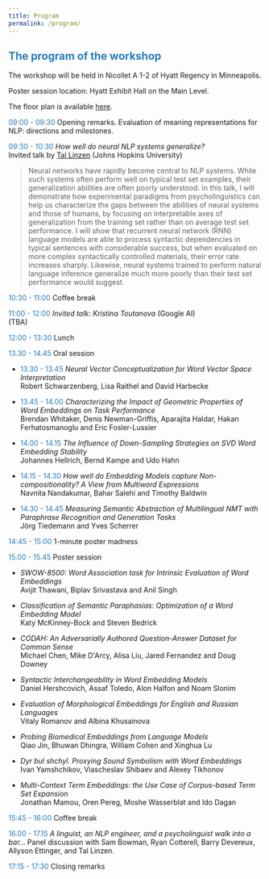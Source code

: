 ```yaml
---
title: Program
permalink: /program/
---
```


## <span style="color:#267CB9"> The program of the workshop </span>

The workshop will be held in Nicollet A 1-2 of Hyatt Regency in Minneapolis. 

Poster session location: Hyatt Exhibit Hall on the Main Level.

The floor plan is available [here](2019-NAACL-Minneapolis-Floorplans.pdf).


<span style="color:#267CB9"> 09:00 - 09:30</span> Opening remarks. Evaluation of meaning representations for NLP: directions and milestones. 

<span style="color:#267CB9"> 09:30 - 10:30</span> *How well do neural NLP systems generalize?* <br/> Invited talk by [Tal Linzen](http://tallinzen.net/) (Johns Hopkins University) 

> Neural networks have rapidly become central to NLP systems. While such systems often perform well on typical test set examples, their generalization abilities are often poorly understood. In this talk, I will demonstrate how experimental paradigms from psycholinguistics can help us characterize the gaps between the abilities of neural systems and those of humans, by focusing on interpretable axes of generalization from the training set rather than on average test set performance. I will show that recurrent neural network (RNN) language models are able to process syntactic dependencies in typical sentences with considerable success, but when evaluated on more complex syntactically controlled materials, their error rate increases sharply. Likewise, neural systems trained to perform natural language inference generalize much more poorly than their test set performance would suggest.

<span style="color:#267CB9"> 10:30 - 11:00</span> Coffee break 

<span style="color:#267CB9"> 11:00 - 12:00</span> *Invited talk: Kristina Toutanova* (Google AI) <br/> (TBA) 

<span style="color:#267CB9"> 12:00 - 13:30</span> Lunch 

<span style="color:#267CB9"> 13.30 - 14.45</span> Oral session

 - <span style="color:#267CB9"> 13.30 - 13.45</span> *Neural Vector Conceptualization for Word Vector Space Interpretation* <br/>
    Robert Schwarzenberg, Lisa Raithel and David Harbecke 

 - <span style="color:#267CB9"> 13.45 - 14.00</span> *Characterizing the Impact of Geometric Properties of Word Embeddings on Task Performance* <br/>
    Brendan Whitaker, Denis Newman-Griffis, Aparajita Haldar, Hakan Ferhatosmanoglu and Eric Fosler-Lussier 

 - <span style="color:#267CB9"> 14.00 - 14.15</span> *The Influence of Down-Sampling Strategies on SVD Word Embedding Stability*<br/>
    Johannes Hellrich, Bernd Kampe and Udo Hahn 

 - <span style="color:#267CB9"> 14.15 - 14.30</span> *How well do Embedding Models capture Non-compositionality? A View from Multiword Expressions* <br/>
    Navnita Nandakumar, Bahar Salehi and Timothy Baldwin 

 - <span style="color:#267CB9"> 14.30 - 14.45</span> *Measuring Semantic Abstraction of Multilingual NMT with Paraphrase Recognition and Generation Tasks* <br/>
   Jörg Tiedemann and Yves Scherrer 

<span style="color:#267CB9"> 14:45 - 15:00</span> 1-minute poster madness  

<span style="color:#267CB9"> 15.00 - 15.45</span> Poster session

 - *SWOW-8500: Word Association task for Intrinsic Evaluation of Word Embeddings* <br/>
    Avijit Thawani, Biplav Srivastava and Anil Singh 

- *Classification of Semantic Paraphasias: Optimization of a Word Embedding Model* <br/>
   Katy McKinney-Bock and Steven Bedrick 

 - *CODAH: An Adversarially Authored Question-Answer Dataset for Common Sense* <br/>
    Michael Chen, Mike D'Arcy, Alisa Liu, Jared Fernandez and  Doug Downey

 - *Syntactic Interchangeability in Word Embedding Models* <br/>
    Daniel Hershcovich, Assaf Toledo, Alon Halfon and Noam Slonim 

 - *Evaluation of Morphological Embeddings for English and Russian Languages* <br/>
    Vitaly Romanov and Albina Khusainova 

 - *Probing Biomedical Embeddings from Language Models* <br/>
    Qiao Jin, Bhuwan Dhingra, William Cohen and Xinghua Lu 

 - *Dyr bul shchyl. Proxying Sound Symbolism with Word Embeddings* <br/>
    Ivan Yamshchikov, Viascheslav Shibaev and Alexey Tikhonov 

 - *Multi-Context Term Embeddings: the Use Case of Corpus-based Term Set Expansion* <br/>
    Jonathan Mamou, Oren Pereg, Moshe Wasserblat and Ido Dagan 

<span style="color:#267CB9"> 15:45 - 16:00</span> Coffee break 

<span style="color:#267CB9"> 16.00 - 17.15</span> *A linguist, an NLP engineer, and a psycholinguist walk into a bar...* Panel discussion with Sam Bowman, Ryan Cotterell, Barry Devereux, Allyson Ettinger, and Tal Linzen. 

<span style="color:#267CB9"> 17:15 - 17:30</span> Closing remarks 